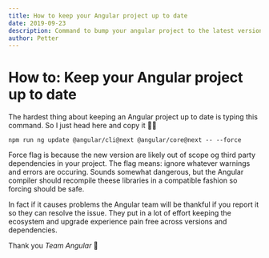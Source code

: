 ```yaml
---
title: How to keep your Angular project up to date
date: 2019-09-23
description: Command to bump your angular project to the latest version.
author: Petter
---
```

# How to: Keep your Angular project up to date

The hardest thing about keeping an Angular project up to date is typing this command. So I just head here and copy it 🐱‍💻

```
npm run ng update @angular/cli@next @angular/core@next -- --force
```

Force flag is because the new version are likely out of scope og third party dependencies in your project. The flag means: ignore whatever warnings and errors are occuring. Sounds somewhat dangerous, but the Angular compiler should recompile theese libraries in a compatible fashion so forcing should be safe.

In fact if it causes problems the Angular team will be thankful if you report it so they can resolve the issue. They put in a lot of effort keeping the ecosystem and upgrade experience pain free across versions and dependencies.

Thank you *Team Angular* 🥳